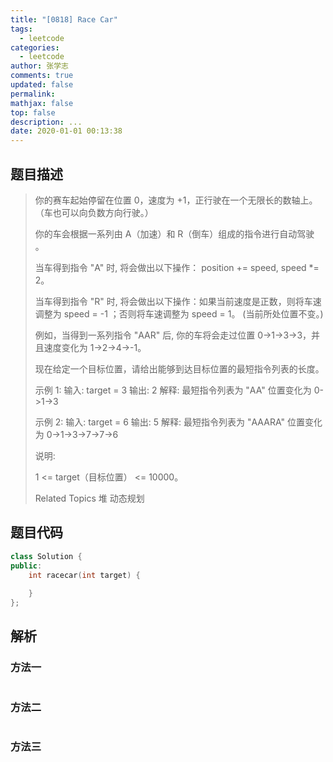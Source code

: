 ```yaml
---
title: "[0818] Race Car"
tags:
  - leetcode
categories:
  - leetcode
author: 张学志
comments: true
updated: false
permalink:
mathjax: false
top: false
description: ...
date: 2020-01-01 00:13:38
---
```


## 题目描述

> 你的赛车起始停留在位置 0，速度为 +1，正行驶在一个无限长的数轴上。（车也可以向负数方向行驶。） 
> 
> 你的车会根据一系列由 A（加速）和 R（倒车）组成的指令进行自动驾驶 。 
> 
> 当车得到指令 "A" 时, 将会做出以下操作： position += speed, speed *= 2。 
> 
> 当车得到指令 "R" 时, 将会做出以下操作：如果当前速度是正数，则将车速调整为 speed = -1 ；否则将车速调整为 speed = 1。 (当前所处位置不变。) 
> 
> 例如，当得到一系列指令 "AAR" 后, 你的车将会走过位置 0->1->3->3，并且速度变化为 1->2->4->-1。 
> 
> 现在给定一个目标位置，请给出能够到达目标位置的最短指令列表的长度。 
> 
> 示例 1:
> 输入: 
> target = 3
> 输出: 2
> 解释: 
> 最短指令列表为 "AA"
> 位置变化为 0->1->3
> 
> 
> 示例 2:
> 输入: 
> target = 6
> 输出: 5
> 解释: 
> 最短指令列表为 "AAARA"
> 位置变化为 0->1->3->7->7->6
> 
> 
> 说明: 
> 
> 
> 1 <= target（目标位置） <= 10000。 
> 
> Related Topics 堆 动态规划

## 题目代码

```cpp
class Solution {
public:
    int racecar(int target) {
        
    }
};
```

## 解析

### 方法一

```cpp

```

### 方法二

```cpp

```

### 方法三

```cpp

```

